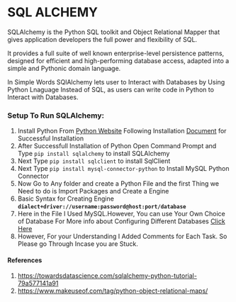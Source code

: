 # SQL ALCHEMY
SQLAlchemy is the Python SQL toolkit and Object Relational Mapper that gives application developers the full power and flexibility of SQL.

It provides a full suite of well known enterprise-level persistence patterns, designed for efficient and high-performing database access, adapted into a simple and Pythonic domain language.

In Simple Words SQlAlchemy lets user to Interact with Databases by Using Python Lnaguage Instead of SQL, as users can write code in Python to Interact with Databases.

### Setup To Run SQLAlchemy:
1. Install Python From [Python Website](https://www.python.org/downloads/) Following Installation [Document](https://www.tutorialspoint.com/how-to-install-python-in-windows) for Successful Installation
2. After Successfull Installation of Python Open Command Prompt and Type `pip install sqlalchemy` to install SQLAlchemy
3. Next Type `pip install sqlclient` to install SqlClient
4. Next Type `pip install mysql-connector-python` to Install MySQL Python Connector
5. Now Go to Any folder and create a Python File and the first Thing we Need to do is Import Packages and Create a Engine
6. Basic Syntax for Creating Engine **`dialect+driver://username:password@host:port/database`**
7. Here in the File I Used MySQL.However, You can use Your Own Choice of Database For More info about Configuring Different Databases [Click Here](https://docs.sqlalchemy.org/en/14/core/engines.html#postgresql)
8. However, For your Understanding I Added Comments for Each Task. So Please go Through Incase you are Stuck.

#### References
1. https://towardsdatascience.com/sqlalchemy-python-tutorial-79a577141a91
2. https://www.makeuseof.com/tag/python-object-relational-maps/
